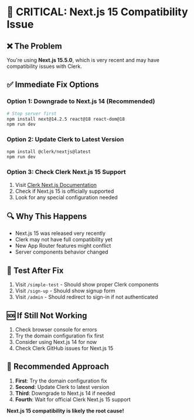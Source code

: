 # 🚨 CRITICAL: Next.js 15 Compatibility Issue

## ❌ **The Problem**
You're using **Next.js 15.5.0**, which is very recent and may have compatibility issues with Clerk.

## ✅ **Immediate Fix Options**

### **Option 1: Downgrade to Next.js 14 (Recommended)**
```bash
# Stop server first
npm install next@14.2.5 react@18 react-dom@18
npm run dev
```

### **Option 2: Update Clerk to Latest Version**
```bash
npm install @clerk/nextjs@latest
npm run dev
```

### **Option 3: Check Clerk Next.js 15 Support**
1. Visit [Clerk Next.js Documentation](https://clerk.com/docs/quickstarts/nextjs)
2. Check if Next.js 15 is officially supported
3. Look for any special configuration needed

## 🔍 **Why This Happens**
- Next.js 15 was released very recently
- Clerk may not have full compatibility yet
- New App Router features might conflict
- Server components behavior changed

## 🧪 **Test After Fix**
1. Visit `/simple-test` - Should show proper Clerk components
2. Visit `/sign-up` - Should show signup form
3. Visit `/admin` - Should redirect to sign-in if not authenticated

## 🆘 **If Still Not Working**
1. Check browser console for errors
2. Try the domain configuration fix first
3. Consider using Next.js 14 for now
4. Check Clerk GitHub issues for Next.js 15

## 📱 **Recommended Approach**
1. **First**: Try the domain configuration fix
2. **Second**: Update Clerk to latest version
3. **Third**: Downgrade to Next.js 14 if needed
4. **Fourth**: Wait for official Clerk Next.js 15 support

**Next.js 15 compatibility is likely the root cause!**
